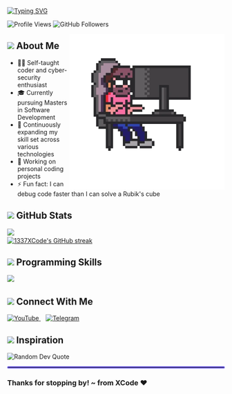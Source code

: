 <div align="left">
  <a href="https://git.io/typing-svg"><img src="https://readme-typing-svg.demolab.com?font=JetBrains+Mono&weight=600&size=30&duration=3000&pause=1000&color=00FF00&center=false&vCenter=true&width=700&height=60&lines=Hey, It's Me 1337XCode!; I'm a Masters Student at QUB!; Currently learning Software Development..." alt="Typing SVG" /></a>
</div>

<p align="left">
  <img src="https://komarev.com/ghpvc/?username=1337Xcode&style=for-the-badge&color=6c5ce7" alt="Profile Views" />
  <img src="https://img.shields.io/github/followers/1337Xcode?label=Followers&style=for-the-badge&color=0984e3" alt="GitHub Followers" />
</p>

<a href="https://t.me/XCode">
  <img align="right" alt="1337XCode's Personal" width="360" src="https://github.com/1337Xcode/1337Xcode/blob/main/Assets/Coding.webp" />
</a>

## <img src="https://media.giphy.com/media/VgCDAzcKvsR6OM0uWg/giphy.gif" width="50"> About Me
- 👨‍💻 Self-taught coder and cyber-security enthusiast
- 🎓 Currently pursuing Masters in Software Development
- 🌱 Continuously expanding my skill set across various technologies
- 🔭 Working on personal coding projects
- ⚡ Fun fact: I can debug code faster than I can solve a Rubik's cube

## <img src="https://media2.giphy.com/media/QssGEmpkyEOhBCb7e1/giphy.gif" width="40"> GitHub Stats
<div align="left">
  <a href="https://github.com/1337Xcode">
    <img width="500" src="https://github-profile-summary-cards.vercel.app/api/cards/profile-details?username=1337Xcode&theme=tokyonight" />
  </a>
</div>
<div align="left">
  <a href="https://github.com/1337Xcode">
    <img width="500" src="https://github-readme-streak-stats.herokuapp.com/?user=1337Xcode&theme=tokyonight&hide_border=true" alt="1337XCode's GitHub streak"/>
  </a>
</div>

## <img src="https://media.giphy.com/media/WUlplcMpOCEmTGBtBW/giphy.gif" width="40"> Programming Skills

<p align="left">
  <a href="https://skillicons.dev">
    <img src="https://skillicons.dev/icons?i=java,python,html,css,js,nodejs,express,git,bash,mysql&perline=5" />
  </a>
</p>

## <img src="https://raw.githubusercontent.com/ShahriarShafin/ShahriarShafin/main/Assets/handshake.gif" width="40"> Connect With Me

<div align="left">
  <a href="https://www.youtube.com/channel/UCTuxcRS1j30xYrqTqiykZzQ?sub_confirmation=1">
    <img src="https://img.shields.io/badge/YouTube-FF0000?style=for-the-badge&logo=youtube&logoColor=white" alt="YouTube"/>
  </a>
  &nbsp;&nbsp;
  <a href="https://t.me/+qLf-HkRjaEVmMjll">
    <img src="https://img.shields.io/badge/Telegram-26A5E4?style=for-the-badge&logo=telegram&logoColor=white" alt="Telegram"/>
  </a>
</div>

## <img src="https://media.giphy.com/media/W5eoZHPpUx9sapR0eu/giphy.gif" width="40"> Inspiration

<div align="left">
  <img src="https://quotes-github-readme.vercel.app/api?type=horizontal&theme=tokyonight" alt="Random Dev Quote"/>
</div>

<hr style="border: 2px solid #6c5ce7; border-radius: 5px;">

<div align="left">
  <h3>Thanks for stopping by! ~ from XCode ❤️</h3>
</div>
